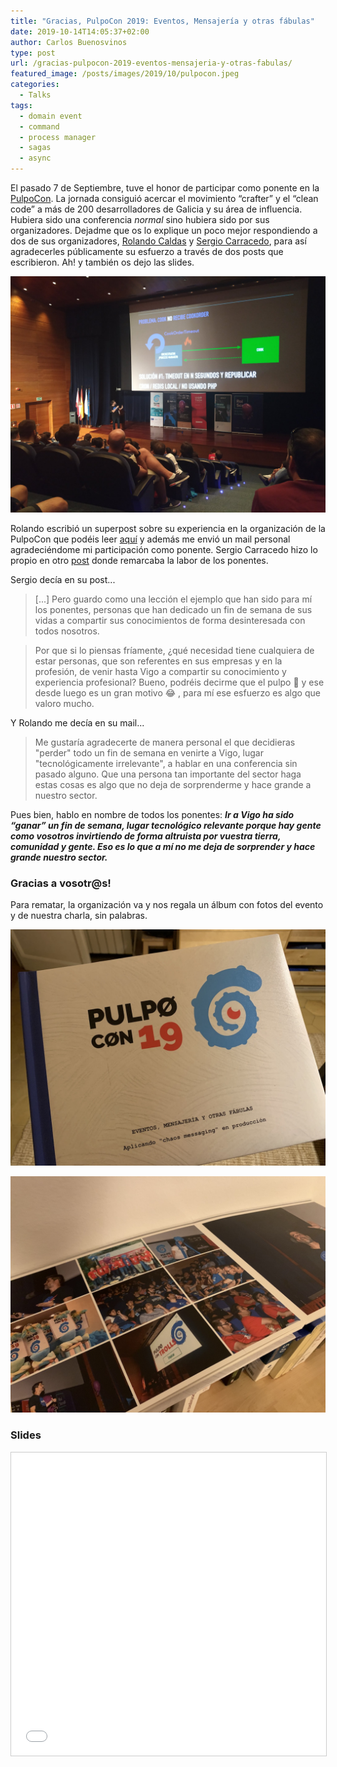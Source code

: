 ```yaml
---
title: "Gracias, PulpoCon 2019: Eventos, Mensajería y otras fábulas"
date: 2019-10-14T14:05:37+02:00
author: Carlos Buenosvinos
type: post
url: /gracias-pulpocon-2019-eventos-mensajeria-y-otras-fabulas/
featured_image: /posts/images/2019/10/pulpocon.jpeg
categories:
  - Talks
tags:
  - domain event
  - command
  - process manager
  - sagas
  - async
---
```


El pasado 7 de Septiembre, tuve el honor de participar como ponente en la [PulpoCon](https://pulpocon.es/). La jornada consiguió acercar el movimiento “crafter” y el “clean code” a más de 200 desarrolladores de Galicia y su área de influencia. Hubiera sido una conferencia _normal_ sino hubiera sido por sus organizadores. Dejadme que os lo explique un poco mejor respondiendo a dos de sus organizadores, [Rolando Caldas](https://twitter.com/rolando_caldas) y [Sergio Carracedo](https://sergiocarracedo.es), para así agradecerles públicamente su esfuerzo a través de dos posts que escribieron. Ah! y también os dejo las slides.

<!-- more -->

![Time-out](/posts/images/2019/10/ED35Ss_XYAA-d3q.jpeg)

Rolando escribió un superpost sobre su experiencia en la organización de la PulpoCon que podéis leer [aquí](https://www.linkedin.com/pulse/la-batalla-de-organizar-pulpocon-rolando-caldas-s%C3%A1nchez/) y además me envió un mail personal agradeciéndome mi participación como ponente. Sergio Carracedo hizo lo propio en otro [post](https://sergiocarracedo.es/2019/09/26/pulpocon-19/) donde remarcaba la labor de los ponentes.

Sergio decía en su post...

> [...] Pero guardo como una lección el ejemplo que han sido para mí los ponentes, personas que han dedicado un fin de semana de sus vidas a compartir sus conocimientos de forma desinteresada con todos nosotros.

> Por que si lo piensas fríamente, ¿qué necesidad tiene cualquiera de estar personas, que son referentes en sus empresas y en la profesión, de venir hasta Vigo a compartir su conocimiento y experiencia profesional? Bueno, podréis decirme que el pulpo 🐙 y ese desde luego es un gran motivo 😂 , para mí ese esfuerzo es algo que valoro mucho.

Y Rolando me decía en su mail...

> Me gustaría agradecerte de manera personal el que decidieras "perder" todo un fin de semana en venirte a Vigo, lugar "tecnológicamente irrelevante", a hablar en una conferencia sin pasado alguno. Que una persona tan importante del sector haga estas cosas es algo que no deja de sorprenderme y hace grande a nuestro sector.

Pues bien, hablo en nombre de todos los ponentes: ___Ir a Vigo ha sido “ganar” un fin de semana, lugar tecnológico relevante porque hay gente como vosotros invirtiendo de forma altruista por vuestra tierra, comunidad y gente. Eso es lo que a mí no me deja de sorprender y hace grande nuestro sector.___

### Gracias a vosotr@s!

Para rematar, la organización va y nos regala un álbum con fotos del evento y de nuestra charla, sin palabras.

![Álbum de la PulpoCon](/posts/images/2019/10/pulpocon-album-cerrado.jpg)

![Álbum de la PulpoCon](/posts/images/2019/10/pulpocon-album-abierto.jpg)

### Slides

<iframe src="//www.slideshare.net/slideshow/embed_code/key/LhfQlk07tfRsJO" width="595" height="485" frameborder="0" marginwidth="0" marginheight="0" scrolling="no" style="border:1px solid #CCC; border-width:1px; margin-bottom:5px; max-width: 100%;" allowfullscreen> </iframe>






